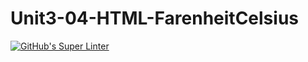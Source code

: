 # Unit3-04-HTML-FarenheitCelsius
[![GitHub's Super Linter](https://github.com/ICS2O-EmmaJ/Unit3-04-HTML-FarenheitCelsius/workflows/GitHub's%20Super%20Linter/badge.svg)](https://github.com/ICS2O-EmmaJ/Unit3-04-HTML-FarenheitCelsius/actions)